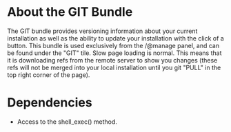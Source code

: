 About the GIT Bundle
====================
The GIT bundle provides versioning information about your current installation as well as the ability to update your installation with the click of a button. This bundle is used exclusively from the /@manage panel, and can be found under the "GIT" tile. Slow page loading is normal. This means that it is downloading refs from the remote server to show you changes (these refs will not be merged into your local installation until you git "PULL" in the top right corner of the page).

Dependencies
============
- Access to the shell_exec() method.